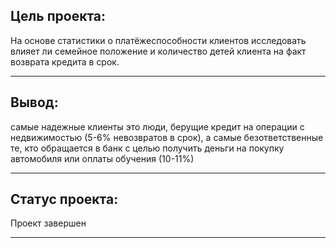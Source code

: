 ## Цель проекта: 

На основе статистики о платёжеспособности клиентов исследовать влияет ли семейное положение и количество детей клиента на факт возврата кредита в срок. 
***

## Вывод:
самые надежные клиенты это люди, берущие кредит на операции с недвижимостью (5-6% невозвратов в срок), а самые безответственные те, кто обращается в банк с целью получить деньги на покупку автомобиля или оплаты обучения (10-11%)
***

## Статус проекта:
Проект завершен 
***
